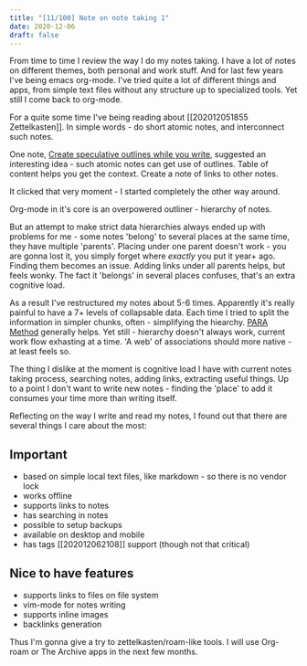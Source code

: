 ```yaml
---
title: "[11/100] Note on note taking 1"
date: 2020-12-06
draft: false
---
```


From time to time I review the way I do my notes taking.
I have a lot of notes on different themes, both personal and work stuff.
And for last few years I've being emacs org-mode.
I've tried quite a lot of different things and apps, from simple text files without any structure up to specialized tools. Yet still I come back to org-mode.

For a quite some time I've being reading about [[202012051855 Zettelkasten]].
In simple words - do short atomic notes, and interconnect such notes.

One note, [Create speculative outlines while you write](https://notes.andymatuschak.org/z2uXyfV67dnWLUKg1iDbsrHk3DGjtNWTxSTah), suggested an interesting idea - such atomic notes can get use of outlines. Table of content helps you get the context. Create a note of links to other notes.

It clicked that very moment - I started completely the other way around.

Org-mode in it's core is an overpowered outliner - hierarchy of notes.

But an attempt to make strict data hierarchies always ended up with problems for me - some notes 'belong' to several places at the same time, they have multiple 'parents'. 
Placing under one parent doesn't work - you are gonna lost it, you simply forget where _exactly_ you put it year+ ago. Finding them becomes an issue.
Adding links under all parents helps, but feels wonky. 
The fact it 'belongs' in several places confuses, that's an extra cognitive load. 

As a result I've restructured my notes about 5-6 times. 
Apparently it's really painful to have a 7+ levels of collapsable data.
Each time I tried to split the information in simpler chunks, often - simplifying the hiearchy.
[PARA Method](https://fortelabs.co/blog/para/) generally helps.
Yet still - hierarchy doesn't always work, current work flow exhasting at a time. 'A web' of associations should more native - at least feels so.

The thing I dislike at the moment is cognitive load I have with current notes taking process, searching notes, adding links, extracting useful things.
Up to a point I don't want to write new notes - finding the 'place' to add it consumes your time more than writing itself.

Reflecting on the way I write and read my notes, I found out that there are several things I care about the most:
## Important
- based on simple local text files, like markdown - so there is no vendor lock
- works offline
- supports links to notes
- has searching in notes
- possible to setup backups
- available on desktop and mobile
- has tags [[202012062108]] support (though not that critical)

## Nice to have features
- supports links to files on file system
- vim-mode for notes writing
- supports inline images
- backlinks generation

Thus I'm gonna give a try to zettelkasten/roam-like tools.
I will use Org-roam or The Archive apps in the next few months. 